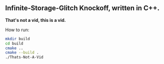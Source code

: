 ## Infinite-Storage-Glitch Knockoff, written in C++.

**That's not a vid, this is a vid.**

How to run:
```bash
mkdir build
cd build
cmake ..
cmake --build .
./Thats-Not-A-Vid
```

